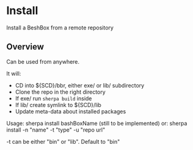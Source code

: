 # Install

Install a BeshBox from a remote repository

## Overview

Can be used from anywhere.

It will:
* CD into ${SCD}/bbr, either exe/ or lib/ subdirectory
* Clone the repo in the right directory
* If exe/ run `sherpa build` inside
* If lib/ create symlink to ${SCD}/lib
* Update meta-data about installed packages

Usage: sherpa install bashBoxName (still to be implemented)
or: sherpa install -n "name" -t "type" -u "repo url"

-t can be either "bin" or "lib". Default to "bin"


